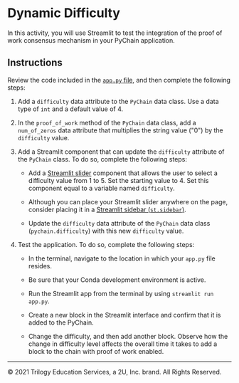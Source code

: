 # Dynamic Difficulty

In this activity, you will use Streamlit to test the integration of the proof of work consensus mechanism in your PyChain application.

## Instructions

Review the code included in the [`app.py` file](Unsolved/app.py), and then complete the following steps:

1. Add a `difficulty` data attribute to the `PyChain` data class. Use a data type of `int` and a default value of 4.

2. In the `proof_of_work` method of the `PyChain` data class, add a `num_of_zeros` data attribute that multiplies the string value ("0") by the `difficulty` value.

3. Add a Streamlit component that can update the `difficulty` attribute of the `PyChain` class. To do so, complete the following steps:

    * Add a [Streamlit slider](https://docs.streamlit.io/en/stable/api.html?highlight=slider#streamlit.slider) component that allows the user to select a difficulty value from 1 to 5. Set the starting value to 4. Set this component equal to a variable named `difficulty`.

    * Although you can place your Streamlit slider anywhere on the page, consider placing it in a [Streamlit sidebar (`st.sidebar`)](https://docs.streamlit.io/en/stable/api.html?highlight=sidebar#add-widgets-to-sidebar).

    * Update the `difficulty` data attribute of the `PyChain` data class (`pychain.difficulty`) with this new `difficulty` value.

4. Test the application. To do so, complete the following steps:

    * In the terminal, navigate to the location in which your `app.py` file resides.

    * Be sure that your Conda development environment is active.

    * Run the Streamlit app from the terminal by using `streamlit run app.py`.

    * Create a new block in the Streamlit interface and confirm that it is added to the PyChain.

    * Change the difficulty, and then add another block. Observe how the change in difficulty level affects the overall time it takes to add a block to the chain with proof of work enabled.

---
© 2021 Trilogy Education Services, a 2U, Inc. brand. All Rights Reserved.
